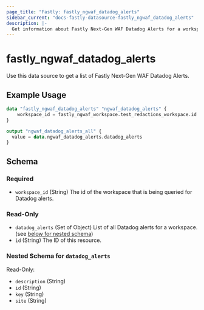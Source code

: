 ```yaml
---
page_title: "Fastly: fastly_ngwaf_datadog_alerts"
sidebar_current: "docs-fastly-datasource-fastly_ngwaf_datadog_alerts"
description: |-
  Get information about Fastly Next-Gen WAF Datadog Alerts for a workspace.
---
```


# fastly_ngwaf_datadog_alerts

Use this data source to get a list of Fastly Next-Gen WAF Datadog Alerts.

## Example Usage

```terraform
data "fastly_ngwaf_datadog_alerts" "ngwaf_datadog_alerts" {
    workspace_id = fastly_ngwaf_workspace.test_redactions_workspace.id
}

output "ngwaf_datadog_alerts_all" {
  value = data.ngwaf_datadog_alerts.datadog_alerts
}
```


<!-- schema generated by tfplugindocs -->
## Schema

### Required

- `workspace_id` (String) The id of the workspace that is being queried for Datadog alerts.

### Read-Only

- `datadog_alerts` (Set of Object) List of all Datadog alerts for a workspace. (see [below for nested schema](#nestedatt--datadog_alerts))
- `id` (String) The ID of this resource.

<a id="nestedatt--datadog_alerts"></a>
### Nested Schema for `datadog_alerts`

Read-Only:

- `description` (String)
- `id` (String)
- `key` (String)
- `site` (String)
